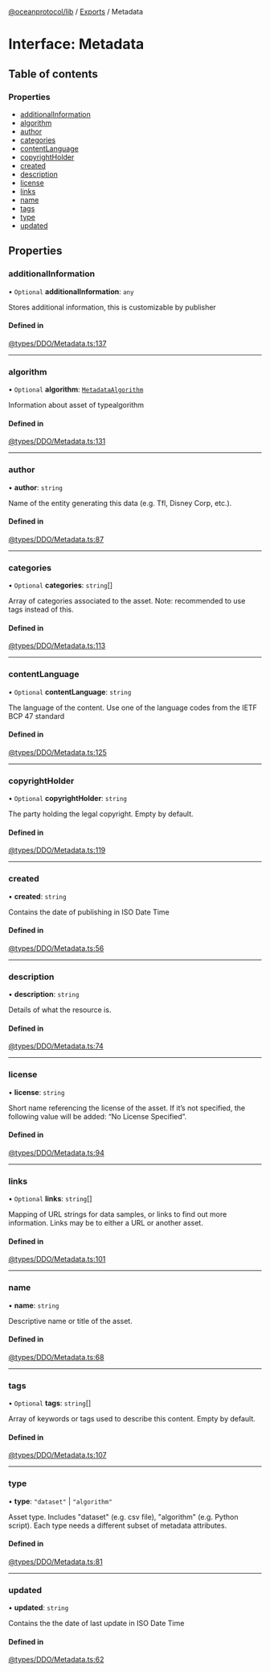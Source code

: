 [@oceanprotocol/lib](../README.md) / [Exports](../modules.md) / Metadata

# Interface: Metadata

## Table of contents

### Properties

- [additionalInformation](Metadata.md#additionalinformation)
- [algorithm](Metadata.md#algorithm)
- [author](Metadata.md#author)
- [categories](Metadata.md#categories)
- [contentLanguage](Metadata.md#contentlanguage)
- [copyrightHolder](Metadata.md#copyrightholder)
- [created](Metadata.md#created)
- [description](Metadata.md#description)
- [license](Metadata.md#license)
- [links](Metadata.md#links)
- [name](Metadata.md#name)
- [tags](Metadata.md#tags)
- [type](Metadata.md#type)
- [updated](Metadata.md#updated)

## Properties

### additionalInformation

• `Optional` **additionalInformation**: `any`

Stores additional information, this is customizable by publisher

#### Defined in

[@types/DDO/Metadata.ts:137](https://github.com/oceanprotocol/ocean.js/blob/fbcd13ac/src/@types/DDO/Metadata.ts#L137)

___

### algorithm

• `Optional` **algorithm**: [`MetadataAlgorithm`](MetadataAlgorithm.md)

Information about asset of typealgorithm

#### Defined in

[@types/DDO/Metadata.ts:131](https://github.com/oceanprotocol/ocean.js/blob/fbcd13ac/src/@types/DDO/Metadata.ts#L131)

___

### author

• **author**: `string`

Name of the entity generating this data (e.g. Tfl, Disney Corp, etc.).

#### Defined in

[@types/DDO/Metadata.ts:87](https://github.com/oceanprotocol/ocean.js/blob/fbcd13ac/src/@types/DDO/Metadata.ts#L87)

___

### categories

• `Optional` **categories**: `string`[]

Array of categories associated to the asset. Note: recommended to use tags instead of this.

#### Defined in

[@types/DDO/Metadata.ts:113](https://github.com/oceanprotocol/ocean.js/blob/fbcd13ac/src/@types/DDO/Metadata.ts#L113)

___

### contentLanguage

• `Optional` **contentLanguage**: `string`

The language of the content. Use one of the language codes from the IETF BCP 47 standard

#### Defined in

[@types/DDO/Metadata.ts:125](https://github.com/oceanprotocol/ocean.js/blob/fbcd13ac/src/@types/DDO/Metadata.ts#L125)

___

### copyrightHolder

• `Optional` **copyrightHolder**: `string`

The party holding the legal copyright. Empty by default.

#### Defined in

[@types/DDO/Metadata.ts:119](https://github.com/oceanprotocol/ocean.js/blob/fbcd13ac/src/@types/DDO/Metadata.ts#L119)

___

### created

• **created**: `string`

Contains the date of publishing in ISO Date Time

#### Defined in

[@types/DDO/Metadata.ts:56](https://github.com/oceanprotocol/ocean.js/blob/fbcd13ac/src/@types/DDO/Metadata.ts#L56)

___

### description

• **description**: `string`

Details of what the resource is.

#### Defined in

[@types/DDO/Metadata.ts:74](https://github.com/oceanprotocol/ocean.js/blob/fbcd13ac/src/@types/DDO/Metadata.ts#L74)

___

### license

• **license**: `string`

Short name referencing the license of the asset.
If it’s not specified, the following value will be added: “No License Specified”.

#### Defined in

[@types/DDO/Metadata.ts:94](https://github.com/oceanprotocol/ocean.js/blob/fbcd13ac/src/@types/DDO/Metadata.ts#L94)

___

### links

• `Optional` **links**: `string`[]

Mapping of URL strings for data samples, or links to find out more information.
Links may be to either a URL or another asset.

#### Defined in

[@types/DDO/Metadata.ts:101](https://github.com/oceanprotocol/ocean.js/blob/fbcd13ac/src/@types/DDO/Metadata.ts#L101)

___

### name

• **name**: `string`

Descriptive name or title of the asset.

#### Defined in

[@types/DDO/Metadata.ts:68](https://github.com/oceanprotocol/ocean.js/blob/fbcd13ac/src/@types/DDO/Metadata.ts#L68)

___

### tags

• `Optional` **tags**: `string`[]

Array of keywords or tags used to describe this content. Empty by default.

#### Defined in

[@types/DDO/Metadata.ts:107](https://github.com/oceanprotocol/ocean.js/blob/fbcd13ac/src/@types/DDO/Metadata.ts#L107)

___

### type

• **type**: ``"dataset"`` \| ``"algorithm"``

Asset type. Includes "dataset" (e.g. csv file), "algorithm" (e.g. Python script).
Each type needs a different subset of metadata attributes.

#### Defined in

[@types/DDO/Metadata.ts:81](https://github.com/oceanprotocol/ocean.js/blob/fbcd13ac/src/@types/DDO/Metadata.ts#L81)

___

### updated

• **updated**: `string`

Contains the the date of last update in ISO Date Time

#### Defined in

[@types/DDO/Metadata.ts:62](https://github.com/oceanprotocol/ocean.js/blob/fbcd13ac/src/@types/DDO/Metadata.ts#L62)
